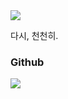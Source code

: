 
<div>
<div>
	<img src="https://capsule-render.vercel.app/api?type=waving&color=auto&height=200&section=header&text=changDDAO%20Github!&fontSize=90" />	
</div>
<p>다시, 천천히.</p>
</div>



### Github
<img src="https://github-readme-stats.vercel.app/api/top-langs/?username=changDDAO&layout=compact">
<br>



